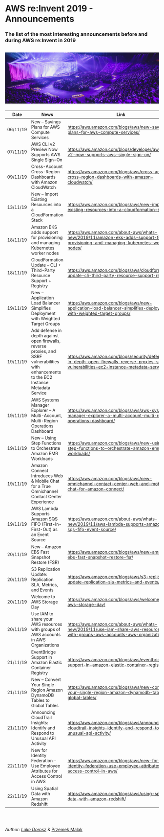 # AWS re:Invent 2019 - Announcements
### The list of the most interesting announcements before and during AWS re:Invent in 2019

![](img/picture.jpeg)
---

| Date | News | Link |
| --- | --- | ---|
| 06/11/19 | New – Savings Plans for AWS Compute Services | https://aws.amazon.com/blogs/aws/new-savings-plans-for-aws-compute-services/ |
| 07/11/19 | AWS CLI v2 Preview Now Supports AWS Single Sign-On | https://aws.amazon.com/blogs/developer/aws-cli-v2-now-supports-aws-single-sign-on/ |
| 09/11/19 | Cross-Account Cross-Region Dashboards with Amazon CloudWatch | https://aws.amazon.com/blogs/aws/cross-account-cross-region-dashboards-with-amazon-cloudwatch/ |
| 13/11/19 | New – Import Existing Resources into a CloudFormation Stack | https://aws.amazon.com/blogs/aws/new-import-existing-resources-into-a-cloudformation-stack/ |
| 18/11/19 | Amazon EKS adds support for provisioning and managing Kubernetes worker nodes | https://aws.amazon.com/about-aws/whats-new/2019/11/amazon-eks-adds-support-for-provisioning-and-managing-kubernetes-worker-nodes/ |
| 18/11/19 | CloudFormation Update – CLI + Third-Party Resource Support + Registry | https://aws.amazon.com/blogs/aws/cloudformation-update-cli-third-party-resource-support-registry/ |
| 19/11/19 | New – Application Load Balancer Simplifies Deployment with Weighted Target Groups | https://aws.amazon.com/blogs/aws/new-application-load-balancer-simplifies-deployment-with-weighted-target-groups/ |
| 19/11/19 | Add defense in depth against open firewalls, reverse proxies, and SSRF vulnerabilities with enhancements to the EC2 Instance Metadata Service | https://aws.amazon.com/blogs/security/defense-in-depth-open-firewalls-reverse-proxies-ssrf-vulnerabilities-ec2-instance-metadata-service/ |
| 19/11/19 | AWS Systems Manager Explorer – A Multi-Account, Multi-Region Operations Dashboard | https://aws.amazon.com/blogs/aws/aws-systems-manager-explorer-a-multi-account-multi-region-operations-dashboard/ |
| 19/11/19 | New – Using Step Functions to Orchestrate Amazon EMR Workloads | https://aws.amazon.com/blogs/aws/new-using-step-functions-to-orchestrate-amazon-emr-workloads/ |
| 19/11/19 | Amazon Connect Introduces Web & Mobile Chat for a True Omnichannel Contact Center Experience | https://aws.amazon.com/blogs/aws/new-omnichannel-contact-center-web-and-mobile-chat-for-amazon-connect/ |
| 19/11/19 | AWS Lambda Supports Amazon SQS FIFO (First-In-First-Out) as an Event Source | https://aws.amazon.com/about-aws/whats-new/2019/11/aws-lambda-supports-amazon-sqs-fifo-event-source/ |
| 20/11/19 | New – Amazon EBS Fast Snapshot Restore (FSR) | https://aws.amazon.com/blogs/aws/new-amazon-ebs-fast-snapshot-restore-fsr/ |
| 20/11/19 | S3 Replication Update: Replication SLA, Metrics, and Events | https://aws.amazon.com/blogs/aws/s3-replication-update-replication-sla-metrics-and-events/ |
| 20/11/19 | Welcome to AWS Storage Day | https://aws.amazon.com/blogs/aws/welcome-to-aws-storage-day/ |
| 20/11/19 | Use IAM to share your AWS resources with groups of AWS accounts in AWS Organizations | https://aws.amazon.com/about-aws/whats-new/2019/11/use-iam-share-aws-resources-with-groups-aws-accounts-aws-organizations/ |
| 21/11/19| EventBridge Support in Amazon Elastic Container Registry | https://aws.amazon.com/blogs/aws/eventbridge-support-in-amazon-elastic-container-registry/ |
| 21/11/19 | New – Convert Your Single-Region Amazon DynamoDB Tables to Global Tables | https://aws.amazon.com/blogs/aws/new-convert-your-single-region-amazon-dynamodb-tables-to-global-tables/ | 
| 21/11/19 | Announcing CloudTrail Insights: Identify and Respond to Unusual API Activity | https://aws.amazon.com/blogs/aws/announcing-cloudtrail-insights-identify-and-respond-to-unusual-api-activity/ | 
| 22/11/19 | New for Identity Federation – Use Employee Attributes for Access Control in AWS | https://aws.amazon.com/blogs/aws/new-for-identity-federation-use-employee-attributes-for-access-control-in-aws/ |
| 22/11/19 | Using Spatial Data with Amazon Redshift | https://aws.amazon.com/blogs/aws/using-spatial-data-with-amazon-redshift/ |


<br>
<br>

*Author: [Luke Dorosz](https://twitter.com/mrdoro)* & [Przemek Malak](https://twitter.com/PrzemekM72)
